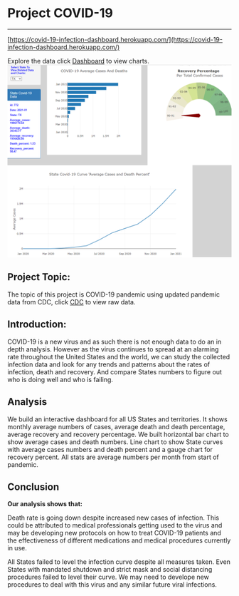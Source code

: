 # Project COVID-19
-----------

[https://covid-19-infection-dashboard.herokuapp.com/](https://covid-19-infection-dashboard.herokuapp.com/)

Explore the data click [Dashboard](https://covid-19-infection-dashboard.herokuapp.com/) to view charts.
![dashboard](./image/dashboard.png)

## Project Topic:
The topic of this project is COVID-19 pandemic using updated pandemic data from CDC, click 
[CDC](https://data.cdc.gov/Case-Surveillance/United-States-COVID-19-Cases-and-Deaths-by-State-o/9mfq-cb36) to view raw data.

## Introduction:
COVID-19 is a new virus and as such there is not enough data to do an in depth analysis. However as the virus continues 
to spread at an alarming rate throughout the United States and the world, we can study the collected infection data and
look for any trends and patterns about the rates of infection, death and recovery. And compare States numbers to figure out who is doing well
and who is failing.

## Analysis
We build an interactive dashboard for all US States and territories. It shows monthly average numbers
of cases, average death and death percentage, average recovery and recovery percentage. We built horizontal
bar chart to show average cases and death numbers. Line chart to show State curves with average cases
numbers and death percent and a gauge chart for recovery percent. All stats are average numbers per month
from start of pandemic.

## Conclusion
**Our analysis shows that:**

Death rate is going down despite increased new cases of infection. This could be attributed 
to medical professionals getting used to the virus and may be developing new protocols on how to treat COVID-19 patients 
and the effectiveness of different medications and medical procedures currently in use.

All States failed to level the infection curve despite all measures taken. Even States with mandated shutdown and strict 
mask and social distancing procedures failed to level their curve. We may need to develope new procedures to deal with this 
virus and any similar future viral infections.

